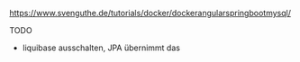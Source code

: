 https://www.svenguthe.de/tutorials/docker/dockerangularspringbootmysql/

TODO
- liquibase ausschalten, JPA übernimmt das

